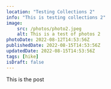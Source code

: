```yaml
---
location: "Testing Collections 2"
info: "This is testing collections 2"
image:
    src: /photos/photo2.jpeg
    alt: This is a test of photos 2
photoDate: 2022-08-12T14:53:56Z   
publishedDate: 2022-08-15T14:53:56Z
updatedDate: 2022-08-15T14:53:56Z
tags: [hike] 
isDraft: false
---
```


This is the post